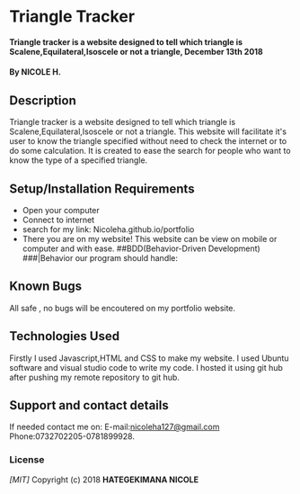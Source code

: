 # Triangle Tracker
#### Triangle tracker is a website designed to tell which triangle is Scalene,Equilateral,Isoscele or not a triangle, December 13th 2018
#### By **NICOLE H.**
## Description
Triangle tracker is a website designed to tell which triangle is Scalene,Equilateral,Isoscele or not a triangle. This website will facilitate it's user to know the triangle specified without need to check the internet or to do some calculation. It is created to ease the search for people who want to know the type of a specified triangle.
## Setup/Installation Requirements
* Open your computer
* Connect to internet
* search for my link: Nicoleha.github.io/portfolio
* There you are on my website!
This website can be view on mobile or computer and with ease.
##BDD(Behavior-Driven Development)
###|Behavior our program should handle:

## Known Bugs
All safe , no bugs will be encoutered on my portfolio website.
## Technologies Used
Firstly I used Javascript,HTML and CSS to make my website.
I used Ubuntu software and visual studio code to write my code. I hosted it using git hub after pushing my remote repository to git hub.
## Support and contact details
If needed contact me on:
E-mail:nicoleha127@gmail.com
Phone:0732702205-0781899928.
### License
*[MIT]*
Copyright (c) 2018 **HATEGEKIMANA NICOLE**
  